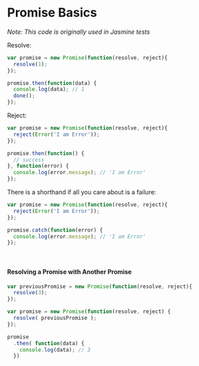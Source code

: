 # Promise Basics
_Note: This code is originally used in Jasmine tests_

Resolve:
```JavaScript
var promise = new Promise(function(resolve, reject){
  resolve(1);
});

promise.then(function(data) {
  console.log(data); // 1
  done();
});
```

Reject:
```JavaScript
var promise = new Promise(function(resolve, reject){
  reject(Error('I am Error'));
});

promise.then(function() {
  // success
}, function(error) {
  console.log(error.message); // 'I am Error'
});
```

There is a shorthand if all you care about is a failure:
```JavaScript
var promise = new Promise(function(resolve, reject){
  reject(Error('I am Error'));
});

promise.catch(function(error) {
  console.log(error.message); // 'I am Error'
});
```

&nbsp;

#### Resolving a Promise with Another Promise
```JavaScript
var previousPromise = new Promise(function(resolve, reject){
  resolve(3);
});

var promise = new Promise(function(resolve, reject) {
  resolve( previousPromise );
});

promise
  .then( function(data) {
    console.log(data); // 3
  })
```
